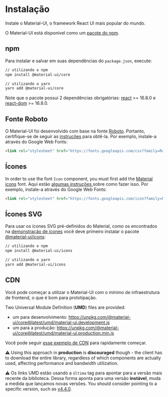 # Instalação

<p class="description">Instale o Material-UI, o framework React UI mais popular do mundo.</p>

O Material-UI está disponível como um [pacote do npm](https://www.npmjs.com/package/@material-ui/core).

## npm

Para instalar e salvar em suas dependências do `package.json`, execute:

```sh
// utilizando o npm
npm install @material-ui/core

// utilizando o yarn
yarn add @material-ui/core
```

Note que o pacote possui 2 dependências obrigatórias: [react](https://www.npmjs.com/package/react) >= 16.8.0 e [react-dom](https://www.npmjs.com/package/react-dom) >= 16.8.0.

## Fonte Roboto

O Material-UI foi desenvolvido com base na fonte [Roboto](https://fonts.google.com/specimen/Roboto). Portanto, certifique-se de seguir as [instruções](/components/typography/#general) para obtê-la. Por exemplo, instale-a através do Google Web Fonts:

```html
<link rel="stylesheet" href="https://fonts.googleapis.com/css?family=Roboto:300,400,500,700&display=swap" />
```

## Ícones

In order to use the font `Icon` component, you must first add the [Material icons](https://material.io/tools/icons/) font. Aqui estão [ algumas instruções ](/components/icons/#font-icons) sobre como fazer isso. Por exemplo, instale-a através do Google Web Fonts:

```html
<link rel="stylesheet" href="https://fonts.googleapis.com/icon?family=Material+Icons" />
```

## Ícones SVG

Para usar os ícones SVG pré-definidos do Material, como os encontrados na [demonstração de ícones](/components/icons/) você deve primeiro instalar o pacote [@material-ui/icons](https://www.npmjs.com/package/@material-ui/icons):

```sh
// utilizando o npm
npm install @material-ui/icons

// utilizando o yarn
yarn add @material-ui/icons
```

## CDN

Você pode começar a utilizar o Material-UI com o mínimo de infraestrutura de frontend, o que é bom para prototipação.

Two Universal Module Definition (**UMD**) files are provided:

- um para desenvolvimento: https://unpkg.com/@material-ui/core@latest/umd/material-ui.development.js
- um para a produção: https://unpkg.com/@material-ui/core@latest/umd/material-ui.production.min.js

Você pode seguir [esse exemplo de CDN](https://github.com/Foso/material-ui/tree/master/examples/cdn) para rapidamente começar.

⚠️ Using this approach in **production** is **discouraged** though - the client has to download the entire library, regardless of which components are actually used, affecting performance and bandwidth utilization.

⚠️ Os links UMD estão usando a `última` tag para apontar para a versão mais recente da biblioteca. Dessa forma aponta para uma versão **instável**, muda a medida que lançamos novas versões. You should consider pointing to a specific version, such as [v4.4.0](https://unpkg.com/@material-ui/core@4.4.0/umd/material-ui.development.js).
